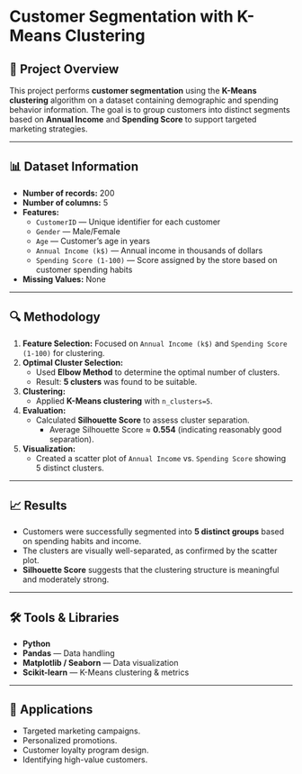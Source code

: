 # Customer Segmentation with K-Means Clustering

## 📄 Project Overview
This project performs **customer segmentation** using the **K-Means clustering** algorithm on a dataset containing demographic and spending behavior information. The goal is to group customers into distinct segments based on **Annual Income** and **Spending Score** to support targeted marketing strategies.

---

## 📊 Dataset Information
- **Number of records:** 200  
- **Number of columns:** 5  
- **Features:**
  - `CustomerID` — Unique identifier for each customer  
  - `Gender` — Male/Female  
  - `Age` — Customer’s age in years  
  - `Annual Income (k$)` — Annual income in thousands of dollars  
  - `Spending Score (1-100)` — Score assigned by the store based on customer spending habits  
- **Missing Values:** None  

---

## 🔍 Methodology
1. **Feature Selection:** Focused on `Annual Income (k$)` and `Spending Score (1-100)` for clustering.
2. **Optimal Cluster Selection:**  
   - Used **Elbow Method** to determine the optimal number of clusters.
   - Result: **5 clusters** was found to be suitable.
3. **Clustering:**  
   - Applied **K-Means clustering** with `n_clusters=5`.
4. **Evaluation:**  
   - Calculated **Silhouette Score** to assess cluster separation.  
     - Average Silhouette Score ≈ **0.554** (indicating reasonably good separation).
5. **Visualization:**  
   - Created a scatter plot of `Annual Income` vs. `Spending Score` showing 5 distinct clusters.

---

## 📈 Results
- Customers were successfully segmented into **5 distinct groups** based on spending habits and income.
- The clusters are visually well-separated, as confirmed by the scatter plot.
- **Silhouette Score** suggests that the clustering structure is meaningful and moderately strong.

---

## 🛠 Tools & Libraries
- **Python**
- **Pandas** — Data handling
- **Matplotlib / Seaborn** — Data visualization
- **Scikit-learn** — K-Means clustering & metrics

---

## 📌 Applications
- Targeted marketing campaigns.
- Personalized promotions.
- Customer loyalty program design.
- Identifying high-value customers.
